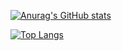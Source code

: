 [![Anurag's GitHub stats](https://github-readme-stats.vercel.app/api?username=xChonkster&theme=radical)](https://github.com/anuraghazra/github-readme-stats)

[![Top Langs](https://github-readme-stats.vercel.app/api/top-langs/?username=xChonkster&theme=radical)](https://github.com/anuraghazra/github-readme-stats)
